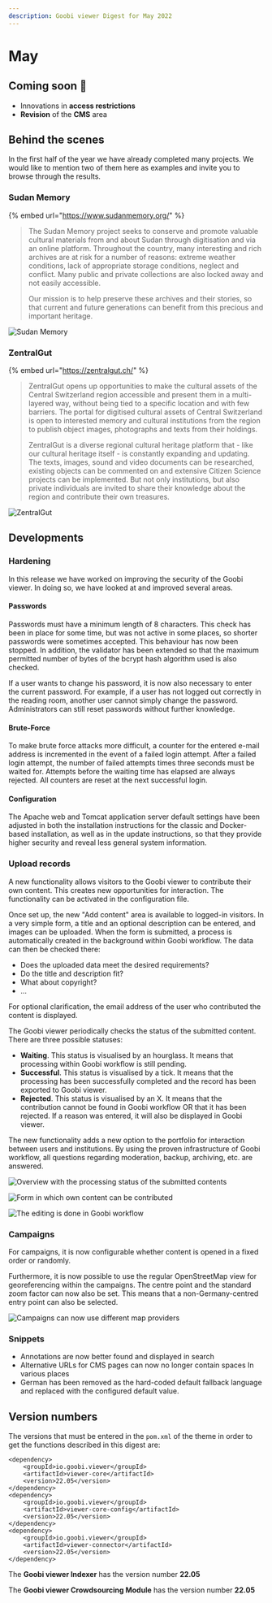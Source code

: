 ```yaml
---
description: Goobi viewer Digest for May 2022
---
```


# May

## Coming soon :rocket:&#x20;

* Innovations in **access restrictions**
* **Revision** of the **CMS** area

## Behind the scenes

In the first half of the year we have already completed many projects. We would like to mention two of them here as examples and invite you to browse through the results.

### Sudan Memory

{% embed url="https://www.sudanmemory.org/" %}

> The Sudan Memory project seeks to conserve and promote valuable cultural materials from and about Sudan through digitisation and via an online platform. Throughout the country, many interesting and rich archives are at risk for a number of reasons: extreme weather conditions, lack of appropriate storage conditions, neglect and conflict. Many public and private collections are also locked away and not easily accessible.
>
> Our mission is to help preserve these archives and their stories, so that current and future generations can benefit from this precious and important heritage.&#x20;

![Sudan Memory](../.gitbook/assets/22.05-sudanmemory.org.png)

### ZentralGut

{% embed url="https://zentralgut.ch/" %}

> ZentralGut opens up opportunities to make the cultural assets of the Central Switzerland region accessible and present them in a multi-layered way, without being tied to a specific location and with few barriers. The portal for digitised cultural assets of Central Switzerland is open to interested memory and cultural institutions from the region to publish object images, photographs and texts from their holdings.&#x20;
>
> ZentralGut is a diverse regional cultural heritage platform that - like our cultural heritage itself - is constantly expanding and updating. The texts, images, sound and video documents can be researched, existing objects can be commented on and extensive Citizen Science projects can be implemented. But not only institutions, but also private individuals are invited to share their knowledge about the region and contribute their own treasures.

![ZentralGut](../.gitbook/assets/22.05-zentralgut.ch.png)

## Developments

### Hardening&#x20;

In this release we have worked on improving the security of the Goobi viewer. In doing so, we have looked at and improved several areas.&#x20;

#### Passwords&#x20;

Passwords must have a minimum length of 8 characters. This check has been in place for some time, but was not active in some places, so shorter passwords were sometimes accepted. This behaviour has now been stopped. In addition, the validator has been extended so that the maximum permitted number of bytes of the bcrypt hash algorithm used is also checked.

If a user wants to change his password, it is now also necessary to enter the current password. For example, if a user has not logged out correctly in the reading room, another user cannot simply change the password. Administrators can still reset passwords without further knowledge.&#x20;

#### Brute-Force&#x20;

To make brute force attacks more difficult, a counter for the entered e-mail address is incremented in the event of a failed login attempt. After a failed login attempt, the number of failed attempts times three seconds must be waited for. Attempts before the waiting time has elapsed are always rejected. All counters are reset at the next successful login.&#x20;

#### Configuration&#x20;

The Apache web and Tomcat application server default settings have been adjusted in both the installation instructions for the classic and Docker-based installation, as well as in the update instructions, so that they provide higher security and reveal less general system information.

### Upload records&#x20;

A new functionality allows visitors to the Goobi viewer to contribute their own content. This creates new opportunities for interaction. The functionality can be activated in the configuration file.&#x20;

Once set up, the new "Add content" area is available to logged-in visitors. In a very simple form, a title and an optional description can be entered, and images can be uploaded. When the form is submitted, a process is automatically created in the background within Goobi workflow. The data can then be checked there:&#x20;

* Does the uploaded data meet the desired requirements?&#x20;
* Do the title and description fit?&#x20;
* What about copyright?&#x20;
* ...&#x20;

For optional clarification, the email address of the user who contributed the content is displayed.&#x20;

The Goobi viewer periodically checks the status of the submitted content. There are three possible statuses:&#x20;

* **Waiting**. This status is visualised by an hourglass. It means that processing within Goobi workflow is still pending.&#x20;
* **Successful**. This status is visualised by a tick. It means that the processing has been successfully completed and the record has been exported to Goobi viewer.&#x20;
* **Rejected**. This status is visualised by an X. It means that the contribution cannot be found in Goobi workflow OR that it has been rejected. If a reason was entered, it will also be displayed in Goobi viewer.&#x20;

The new functionality adds a new option to the portfolio for interaction between users and institutions. By using the proven infrastructure of Goobi workflow, all questions regarding moderation, backup, archiving, etc. are answered.

![Overview with the processing status of the submitted contents](../.gitbook/assets/22.05\_EN\_content-upload.png)

![Form in which own content can be contributed](../.gitbook/assets/22.05\_EN\_content-upload-modal.png)

![The editing is done in Goobi workflow](../.gitbook/assets/22.05\_EN\_content-upload-workflow.png)

### Campaigns

For campaigns, it is now configurable whether content is opened in a fixed order or randomly.&#x20;

Furthermore, it is now possible to use the regular OpenStreetMap view for georeferencing within the campaigns. The centre point and the standard zoom factor can now also be set. This means that a non-Germany-centred entry point can also be selected.

![Campaigns can now use different map providers](../.gitbook/assets/22.05\_EN\_campaigns-osm.png)

### Snippets&#x20;

* Annotations are now better found and displayed in search&#x20;
* Alternative URLs for CMS pages can now no longer contain spaces In various places
* German has been removed as the hard-coded default fallback language and replaced with the configured default value.

## Version numbers&#x20;

The versions that must be entered in the `pom.xml` of the theme in order to get the functions described in this digest are:

```markup
<dependency>
    <groupId>io.goobi.viewer</groupId>
    <artifactId>viewer-core</artifactId>
    <version>22.05</version>
</dependency>
<dependency>
    <groupId>io.goobi.viewer</groupId>
    <artifactId>viewer-core-config</artifactId>
    <version>22.05</version>
</dependency>
<dependency>
    <groupId>io.goobi.viewer</groupId>
    <artifactId>viewer-connector</artifactId>
    <version>22.05</version>
</dependency>
```

The **Goobi viewer Indexer** has the version number **22.05**

The **Goobi viewer Crowdsourcing Module** has the version number **22.05**
